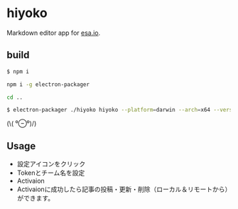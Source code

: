 # hiyoko

Markdown editor app for [esa.io](https://esa.io/).

## build

```sh
$ npm i
```

```sh
npm i -g electron-packager
```

```sh
cd ..
```

```sh
$ electron-packager ./hiyoko hiyoko --platform=darwin --arch=x64 --version=0.33.4
```

(\\( ⁰⊖⁰)/)

## Usage

* 設定アイコンをクリック
* Tokenとチーム名を設定
* Activaion
* Activaionに成功したら記事の投稿・更新・削除（ローカル＆リモートから）ができます。

